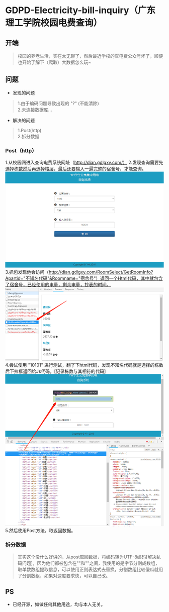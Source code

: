 # GDPD-Electricity-bill-inquiry（广东理工学院校园电费查询）
## 开端
> 校园的养老生活，实在太无聊了，然后最近学校的查电费公众号坏了，顺便也开始了解下（爬取）大数据怎么玩~
## 问题
* 发现的问题
> 1.由于编码问题导致出现的 "?" (不能清除)  
  2.未连接数据库...
* 解决的问题
> 1.Post(http)  
  2.拆分数据
### Post（http）
1.从校园网进入查询电费系统网址（http://dian.gdlgxy.com/）
2.发现查询需要先选择栋数然后再选择楼层，最后还要输入一遍完整的宿舍号，才能查询。
![图片1](https://raw.githubusercontent.com/Mr-huangyh/GDPD-Electricity-bill-inquiry/master/Img/1.png)
3.抓包发现他会访问（http://dian.gdlgxy.com/RoomSelect/GetRoomInfo?Apartid="不知名代码"&Roomname="宿舍号"）返回一个Html代码，其中就包含了宿舍号，已经使用的电量，剩余电量，抄表的时间。
![图片2](https://raw.githubusercontent.com/Mr-huangyh/GDPD-Electricity-bill-inquiry/master/Img/2.jpg)
4.尝试使用 "10101" 进行测试，翻了下html代码，发现不知名代码就是选择的栋数后下拉框返回给Js代码，[记录栋数与其相符的代码]
![图片3](https://raw.githubusercontent.com/Mr-huangyh/GDPD-Electricity-bill-inquiry/master/Img/3.jpg)
5.然后使用Post方法，取返回数据。
### 拆分数据
>其实这个没什么好讲的，从post取回数据，将编码转为UTF-8编码[解决乱码问题]，因为他们都被包含在"<label class="infolab">"和"</label>"之间，我使用的是字节分割成数组，取单数数组提取信息，可以使用正则表达式去替换，分割数组比较傻瓜就用了分割数组，如果对速度要求快，可以自己改。
## PS
* 已经开源，如做任何其他用途，均与本人无关。
